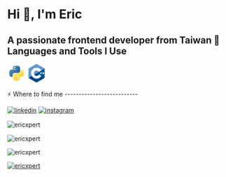 Hi 👋, I'm Eric
==========================
A passionate frontend developer from Taiwan
🚀 Languages and Tools I Use
--------------------------
<p><a target="_blank" href="https://raw.githubusercontent.com/devicons/devicon/master/icons/python/python-original.svg" style="display: inline-block;"><img src="https://raw.githubusercontent.com/devicons/devicon/master/icons/python/python-original.svg" alt="python" width="42" height="42" /></a>
<a target="_blank" href="https://raw.githubusercontent.com/devicons/devicon/master/icons/cplusplus/cplusplus-original.svg" style="display: inline-block;"><img src="https://raw.githubusercontent.com/devicons/devicon/master/icons/cplusplus/cplusplus-original.svg" alt="cplusplus" width="42" height="42" /></a></p>
⚡️ Where to find me
--------------------------
<p><a target="_blank" href="https://www.linkedin.com/in/ericxpert" style="display: inline-block;"><img src="https://img.shields.io/badge/linkedin-logo?style=for-the-badge&logo=linkedin&logoColor=white&color=%230a77b6" alt="linkedin" /></a>
<a target="_blank" href="https://www.instagram.com/yes._.y17" style="display: inline-block;"><img src="https://img.shields.io/badge/instagram-logo?style=for-the-badge&logo=instagram&logoColor=white&color=%23F35369" alt="instagram" /></a></p>
<p><img align="center" src="https://github-readme-stats.vercel.app/api?username=ericxpert&show_icons=true&locale=en" alt="ericxpert" /></p>
<p><img align="center" src="https://github-readme-streak-stats.herokuapp.com/?user=ericxpert&" alt="ericxpert" /></p>
<p><img src="https://github-readme-stats.vercel.app/api/top-langs?username=ericxpert&show_icons=true&locale=en&layout=compact" alt="ericxpert" /></p>
<p><a href="https://github.com/ryo-ma/github-profile-trophy"><img src="https://github-profile-trophy.vercel.app/?username=ericxpert" alt="ericxpert" /></a></p>
